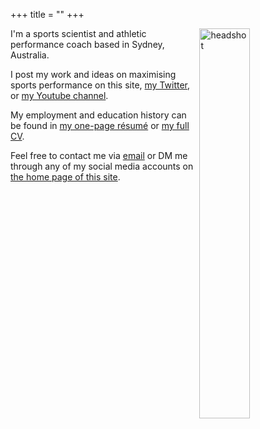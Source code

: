 +++
title = ""
+++

<img src="/./about-hugo_files/mug.png" alt="headshot" align="right" width="40%" height="40%" id="hp"/>



I'm a sports scientist and athletic performance coach based in Sydney, Australia. 

I post my work and ideas on maximising sports performance on this site, [my Twitter](https://twitter.com/mitchhendo_), or [my Youtube channel](https://www.youtube.com/channel/UCMt6OBIhnfyaul5M2JgudQg?view_as=subscriber).

My employment and education history can be found in [my one-page résumé](https://drive.google.com/uc?export=download&id=1FVstz0kBgB0G0C7PKHHA7YoKT5YZuVS2) or [my full CV](https://drive.google.com/uc?export=download&id=101N8QVbKxvfIAeewEL6Z0XuhRA8ZABB_).

Feel free to contact me via [email](mailto:mail@mitchhenderson.org) or DM me through any of my social media accounts on [the home page of this site](https://www.mitchhenderson.org/).
